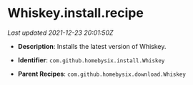 # Whiskey.install.recipe

_Last updated 2021-12-23 20:01:50Z_

- **Description**: Installs the latest version of Whiskey.

- **Identifier**: `com.github.homebysix.install.Whiskey`

- **Parent Recipes**: `com.github.homebysix.download.Whiskey`

